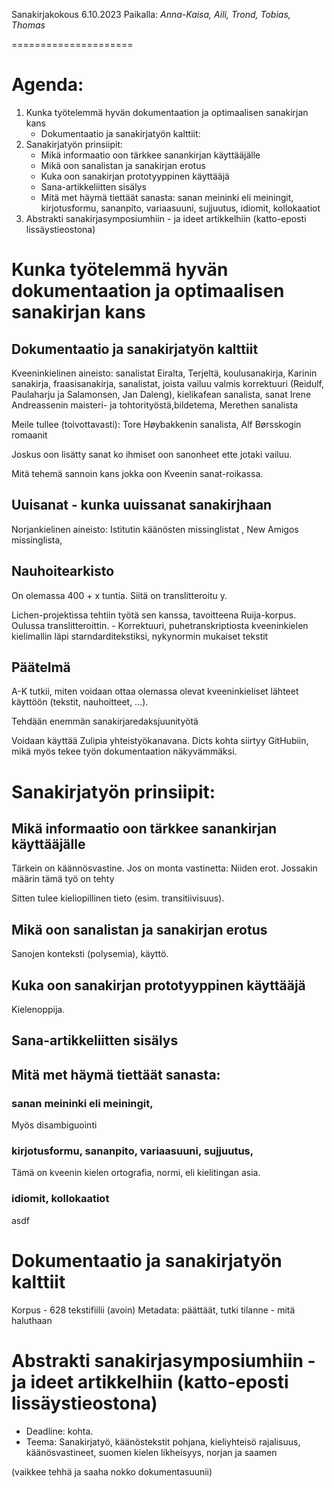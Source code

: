 Sanakirjakokous 6.10.2023
Paikalla: *Anna-Kaisa, Aili, Trond, Tobias, Thomas*

=====================

# Agenda:
 
1. Kunka työtelemmä hyvän dokumentaation ja optimaalisen sanakirjan kans
    - Dokumentaatio ja sanakirjatyön kalttiit:
2. Sanakirjatyön prinsiipit:
    - Mikä informaatio oon tärkkee sanankirjan käyttääjälle
    - Mikä oon sanalistan ja sanakirjan erotus
    - Kuka oon sanakirjan prototyyppinen käyttääjä
    - Sana-artikkeliitten sisälys
    - Mitä met häymä tiettäät sanasta: sanan meininki eli meiningit, kirjotusformu, sananpito, variaasuuni, sujjuutus, idiomit, kollokaatiot
3. Abstrakti sanakirjasymposiumhiin  - ja ideet artikkelhiin (katto-eposti lissäystieostona)


# Kunka työtelemmä hyvän dokumentaation ja optimaalisen sanakirjan kans

## Dokumentaatio ja sanakirjatyön kalttiit

Kveeninkielinen aineisto: sanalistat Eiralta, Terjeltä, koulusanakirja, Karinin sanakirja, fraasisanakirja, sanalistat, joista vailuu valmis korrektuuri (Reidulf, Paulaharju ja Salamonsen, Jan Daleng), kielikafean sanalista, sanat Irene Andreassenin maisteri- ja tohtorityöstä,bildetema, Merethen sanalista


Meile tullee (toivottavasti): Tore Høybakkenin sanalista, Alf Børsskogin romaanit 

Joskus oon lisätty sanat ko ihmiset oon sanonheet ette jotaki vailuu. 

Mitä tehemä sannoin kans jokka oon Kveenin sanat-roikassa. 

## Uuisanat - kunka uuissanat sanakirjhaan

Norjankielinen aineisto: Istitutin käänösten missinglistat , New Amigos missinglista, 


## Nauhoitearkisto

On olemassa 400 + x tuntia. Siitä on translitteroitu y.

Lichen-projektissa tehtiin työtä sen kanssa, tavoitteena Ruija-korpus. Oulussa translitteroittin. - Korrektuuri, puhetranskriptiosta kveeninkielen kielimallin läpi starndarditekstiksi, nykynormin mukaiset tekstit


## Päätelmä

A-K tutkii, miten voidaan ottaa olemassa olevat kveeninkieliset lähteet käyttöön (tekstit, nauhoitteet, ...).

Tehdään enemmän sanakirjaredaksjuunityötä

Voidaan käyttää Zulipia yhteistyökanavana. Dicts kohta siirtyy GitHubiin, mikä myös tekee työn dokumentaation näkyvämmäksi.


# Sanakirjatyön prinsiipit:


## Mikä informaatio oon tärkkee sanankirjan käyttääjälle

Tärkein on käännösvastine. Jos on monta vastinetta: Niiden erot. Jossakin määrin tämä työ on tehty

Sitten tulee kieliopillinen tieto (esim. transitiivisuus).

## Mikä oon sanalistan ja sanakirjan erotus
Sanojen konteksti (polysemia), käyttö.

## Kuka oon sanakirjan prototyyppinen käyttääjä
Kielenoppija.

## Sana-artikkeliitten sisälys

## Mitä met häymä tiettäät sanasta: 

### sanan meininki eli meiningit, 
Myös disambiguointi

### kirjotusformu, sananpito, variaasuuni, sujjuutus, 
Tämä on kveenin kielen ortografia, normi, eli kielitingan asia.

### idiomit, kollokaatiot
asdf

# Dokumentaatio ja sanakirjatyön kalttiit

Korpus - 628 tekstifiilii (avoin)
Metadata: päättäät, tutki tilanne - mitä haluthaan

# Abstrakti sanakirjasymposiumhiin  - ja ideet artikkelhiin (katto-eposti lissäystieostona)

- Deadline: kohta.
- Teema: 
Sanakirjatyö, käänöstekstit pohjana, kieliyhteisö rajalisuus, käänösvastineet, suomen kielen likheisyys, norjan ja saamen 

(vaikkee tehhä ja saaha nokko dokumentasuunii) 
